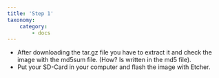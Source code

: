 ```yaml
---
title: 'Step 1'
taxonomy:
    category:
        - docs
---
```


* After downloading the tar.gz file you have to extract it and check the image with the md5sum file. (How? Is written in the md5 file). 
* Put your SD-Card in your computer and flash the image with Etcher.